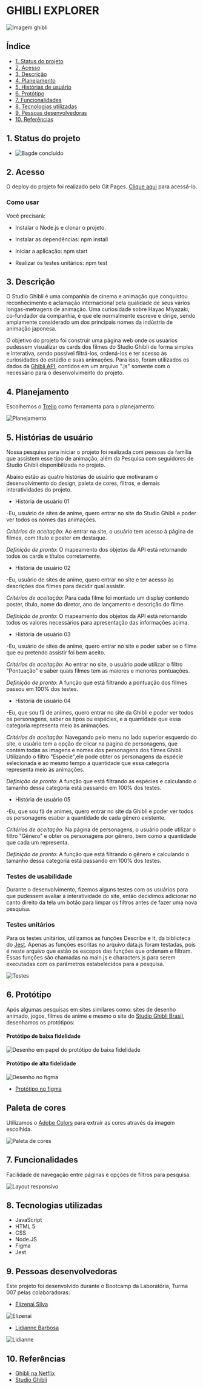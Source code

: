 # GHIBLI EXPLORER

![Imagem ghibli](src/img/studio-ghibli.jpg)

## Índice

- [1. Status do projeto](#1-status-do-projeto)
- [2. Acesso](#2-acesso)
- [3. Descrição](#3-descricao)
- [4. Planejamento](#4-planejamento)
- [5. Histórias de usuário](#5-historias-de-usuário)
- [6. Protótipo](#6-prototipo)
- [7. Funcionalidades](#7-funcionalidades)
- [8. Tecnologias utilizadas](#8-tecnologias-utilizadas)
- [9. Pessoas desenvolvedoras](#9-pessoas-desenvolvedoras)
- [10. Referências](#10-referencias)


## 1. Status do projeto

- ![Bagde concluído](https://img.shields.io/badge/STATUS-CONCLU%C3%8DDO-green) 

## 2. Acesso

O deploy do projeto foi realizado pelo Git Pages. [Clique aqui](https://elizenai.github.io/SAP007-data-lovers/index.html) para acessá-lo.

### Como usar
Você precisará:

- Instalar o Node.js e clonar o projeto.

- Instalar as dependências:  npm install

- Iniciar a aplicação:  npm start

- Realizar os testes unitários: npm test 

## 3. Descrição

O Studio Ghibli é uma companhia de cinema e animação que conquistou reconhecimento e aclamação internacional pela qualidade de seus vários longas-metragens de animação. Uma curiosidade sobre Hayao Miyazaki, co-fundador da companhia, é que ele normalmente escreve e dirige, sendo amplamente considerado um dos principais nomes da indústria de animação japonesa.

O objetivo do projeto foi construir uma página web onde os usuários pudessem visualizar os cards dos filmes do Studio Ghibli de forma simples e interativa, sendo possível filtrá-los, ordená-los e ter acesso às curiosidades do estúdio e suas animações. Para isso, foram utilizados os dados da [Ghibli API](https://ghibliapi.herokuapp.com/#section/Getting-Started), contidos em um arquivo ".js" somente com o necessário para o desenvolvimento do projeto.

## 4. Planejamento

Escolhemos o [Trello](https://trello.com/b/52ngg64M/data-lovers) como ferramenta para o planejamento.

![Planejamento](src/img/planejamento.JPG)

## 5. Histórias de usuário

Nossa pesquisa para iniciar o projeto foi realizada com pessoas da família que assistem esse tipo de animação, além da Pesquisa com seguidores de Studio Ghibli disponibilizada no projeto.

Abaixo estão as quatro histórias de usuário que motivaram o desenvolvimento do design, paleta de cores, filtros, e demais interatividades do projeto.


- História de usuário 01

-Eu, usuário de sites de anime, quero entrar no site do Studio Ghibli e poder ver todos os nomes das animações. 

_Critérios de aceitação_: Ao entrar na site, o usuário tem acesso à página de filmes, com título e poster em destaque.

_Definição de pronto_: O mapeamento dos objetos da API está retornando todos os cards e títulos corretamente.

- História de usuário 02

-Eu, usuário de sites de anime, quero entrar no site e ter acesso às descrições dos filmes para decidir qual assistir.

_Critérios de aceitação_: Para cada filme foi montado um display contendo poster, título, nome do diretor, ano de lançamento e descrição do filme.

_Definição de pronto_: O mapeamento dos objetos da API está retornando todos os valores necessários para apresentação das informações acima.

- História de usuário 03

-Eu, usuário de sites de anime, quero entrar no site e poder saber se o filme que eu pretendo assistir foi bem aceito.  

_Critérios de aceitação_: Ao entrar no site, o usuário pode utilizar o filtro "Pontuação" e saber quais filmes tem as maiores e menores pontuações.

_Definição de pronto_: A função que está filtrando a pontuação dos filmes passou em 100% dos testes.

- História de usuário 04

-Eu, que sou fã de animes, quero entrar no site da Ghibli e poder ver todos os personagens, saber os tipos ou espécies, e a quantidade que essa categoria representa meio às animações.

_Critérios de aceitação_: Navegando pelo menu no lado superior esquerdo do site, o usuário tem a opção de clicar na pagina de personagens, que contém todas as imagens e nomes dos personagens dos filmes Ghibli. Utilizando o filtro "Espécie",ele pode obter os personagens da espécie selecionada e ao mesmo tempo a quantidade que essa categoria representa meio às animações.

_Definição de pronto_: A função que está filtrando as espécies e calculando o tamanho dessa categoria está passando em 100% dos testes.

- História de usuário 05

-Eu, que sou fã de animes, quero entrar no site da Ghibli e poder ver todos os personagens esaber a quantidade de cada gênero existente.

_Critérios de aceitação_: Na página de personagens, o usuário pode utilizar o filtro "Gênero" e obter os personagens por gênero, bem como a quantidade que cada um representa. 

_Definição de pronto_: A função que está filtrando o gênero e calculando o tamanho dessa categoria está passando em 100% dos testes.
### Testes de usabilidade

Durante o desenvolvimento, fizemos alguns testes com os usuários para que pudessem avaliar a interatividade do site, então decidimos adicionar no canto direito da tela um botão para limpar os filtros antes de fazer uma nova pesquisa.

### Testes unitários

Para os testes unitários, utilizamos as funções Describe e It, da biblioteca do [Jest](https://jestjs.io/pt-BR/docs/using-matchers). Apenas as funções escritas no arquivo data.js foram testadas, pois é neste arquivo que estão os escopos das funções que ordenam e filtram. Essas funções são chamadas na main.js e characters.js para serem executadas com os parâmetros estabelecidos para a pesquisa. 

![Testes](src/img/testes-unitarios.JPG)

## 6. Protótipo

Após algumas pesquisas em sites similares como: sites de desenho animado, jogos, filmes de anime e mesmo o site do [Studio Ghibli Brasil](https://studioghibli.com.br/studioghibli/), desenhamos os protótipos:
#### Protótipo de baixa fidelidade

![Desenho em papel do protótipo de baixa fidelidade](src/img/prototipo1.jpg)
#### Protótipo de alta fidelidade

![Desenho no figma](src/img/prototipo2.JPG)

- [Protótipo no figma](https://www.figma.com/file/y63N4eDBrqPoQr6J6SY9q3/Data-Lovers?node-id=0%3A1)

## Paleta de cores

Utilizamos o [Adobe Colors](https://color.adobe.com/pt/create/color-wheel) para extrair as cores através da imagem escolhida.

![Paleta de cores](src/img/paleta.adobe.JPG)
## 7. Funcionalidades

Facilidade de navegação entre páginas e opções de filtros para pesquisa.

![Layout responsivo](src/img/pag-responsiva.JPG)

## 8. Tecnologias utilizadas

- JavaScript
- HTML 5
- CSS
- Node.JS
- Figma
- Jest

## 9. Pessoas desenvolvedoras

Este projeto foi desenvolvido durante o Bootcamp da Laboratória, Turma 007 pelas colaboradoras: 

- [Elizenai Silva](https://www.linkedin.com/in/elizenai/)

![Elizenai](src/img/Elizenai.JPG)

- [Lidianne Barbosa](https://www.linkedin.com/in/lromao/)

![Lidianne](src/img/Lidianne.JPG)
## 10. Referências

- [Ghibli na Netflix](https://www.netflix.com/br/browse/genre/81227213)
- [Studio Ghibli](https://ghiblicollection.com/)

